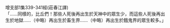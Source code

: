 增支部1集339-341經(莊春江譯)  
「……同樣的，比丘們！那些人死後再出生於天神中的眾生少，而這些人死後再出生於地獄……（中略）再出生於畜生界……（中略）再出生於餓鬼界的眾生較多。」  
  
  
